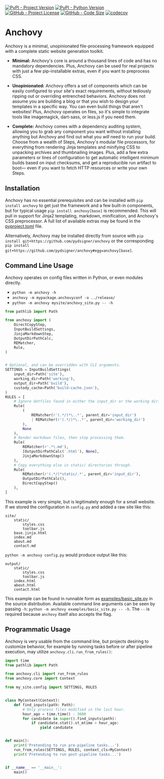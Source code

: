 [![PyPI - Project Version](https://img.shields.io/pypi/v/anchovy)](https://pypi.org/project/anchovy)
[![PyPI - Python Version](https://img.shields.io/pypi/pyversions/anchovy)](https://pypi.org/project/anchovy)
[![GitHub - Project License](https://img.shields.io/github/license/pydsigner/anchovy)](https://github.com/pydsigner/anchovy)
[![GitHub - Code Size](https://img.shields.io/github/languages/code-size/pydsigner/anchovy)](https://github.com/pydsigner/anchovy)
[![codecov](https://codecov.io/gh/pydsigner/anchovy/graph/badge.svg?token=A8WRBWO3JG)](https://codecov.io/gh/pydsigner/anchovy)

# Anchovy

Anchovy is a minimal, unopinionated file-processing framework equipped with a
complete static website generation toolkit.

* **Minimal:** Anchovy's core is around a thousand lines of code and has no
  mandatory dependencies. Plus, Anchovy can be used for real projects with just
  a few pip-installable extras, even if you want to preprocess CSS.

* **Unopinionated:** Anchovy offers a set of components which can be easily
  configured to your site's exact requirements, without tediously ripping out
  or overriding entrenched behaviors. Anchovy does not assume you are building
  a blog or that you wish to design your templates in a specific way. You can
  even build things that aren't websites! Plus, Anchovy operates on files, so
  it's simple to integrate tools like imagemagick, dart-sass, or less.js if you
  need them.

* **Complete:** Anchovy comes with a dependency auditing system, allowing you
  to grab any component you want without installing anything but Anchovy and
  find out what you *will* need to run your build. Choose from a wealth of
  Steps, Anchovy's modular file processors, for everything from rendering Jinja
  templates and minifying CSS to unpacking archives and thumbnailing images.
  Plus, add a few extra parameters or lines of configuration to get automatic
  intelligent minimum builds based on input checksums, and get a reproducible
  run artifact to boot— even if you want to fetch HTTP resources or write your
  own Steps.

## Installation

Anchovy has no essential prerequisites and can be installed with
`pip install anchovy` to get just the framework and a few built-in components,
but for typical usage `pip install anchovy[base]` is recommended. This will
pull in support for Jinja2 templating, markdown, minification, and Anchovy's
CSS preprocessor. A full list of available extras may be found in the
[pyproject.toml](./pyproject.toml) file.

Alternatively, Anchovy may be installed directly from source with
`pip install git+https://github.com/pydsigner/anchovy` or the corresponding
`pip install git+https://github.com/pydsigner/anchovy#egg=anchovy[base]`.

## Command Line Usage

Anchovy operates on config files written in Python, or even modules directly.

* `python -m anchovy -h`
* `anchovy -m mypackage.anchovyconf -o ../release/`
* `python -m anchovy mysite/anchovy_site.py -- -h`

```python
from pathlib import Path

from anchovy import (
    DirectCopyStep,
    InputBuildSettings,
    JinjaMarkdownStep,
    OutputDirPathCalc,
    REMatcher,
    Rule,
)


# Optional, and can be overridden with CLI arguments.
SETTINGS = InputBuildSettings(
    input_dir=Path('site'),
    working_dir=Path('working'),
    output_dir=Path('build'),
    custody_cache=Path('build-cache.json'),
)
RULES = [
    # Ignore dotfiles found in either the input_dir or the working dir.
    Rule(
        (
            REMatcher(r'(.*/)*\..*', parent_dir='input_dir')
            | REMatcher(r'(.*/)*\..*', parent_dir='working_dir')
        ),
        None
    ),
    # Render markdown files, then stop processing them.
    Rule(
        REMatcher(r'.*\.md'),
        [OutputDirPathCalc('.html'), None],
        JinjaMarkdownStep()
    ),
    # Copy everything else in static/ directories through.
    Rule(
        REMatcher(r'(.*/)*static/.*', parent_dir='input_dir'),
        OutputDirPathCalc(),
        DirectCopyStep()
    ),
]
```

This example is very simple, but is legitimately enough for a small website.
If we stored the configuration in `config.py` and added a raw site like this:
```
site/
    static/
        styles.css
        toolbar.js
    base.jinja.html
    index.md
    about.md
    contact.md
```
 `python -m anchovy config.py` would produce output like this:
```
output/
    static/
        styles.css
        toolbar.js
    index.html
    about.html
    contact.html
```

This example can be found in runnable form as [examples/basic_site.py](./examples/basic_site.py)
in the source distribution. Available command line arguments can be seen by
passing `-h`: `python -m anchovy examples/basic_site.py -- -h`. The `--` is
required because `anchovy` itself also accepts the flag.

## Programmatic Usage

Anchovy is very usable from the command line, but projects desiring to
customize behavior, for example by running tasks before or after pipeline
execution, may utilize `anchovy.cli.run_from_rules()`:

```python
import time
from pathlib import Path

from anchovy.cli import run_from_rules
from anchovy.core import Context

from my_site.config import SETTINGS, RULES


class MyContext(Context):
    def find_inputs(path: Path):
        # Only process files modified in the last hour.
        hour_ago = time.time() - 3600
        for candidate in super().find_inputs(path):
            if candidate.stat().st_mtime > hour_ago:
                yield candidate


def main():
    print('Pretending to run pre-pipeline tasks...')
    run_from_rules(SETTINGS, RULES, context_cls=MyContext)
    print('Pretending to run post-pipeline tasks...')


if __name__ == '__main__':
    main()
```

